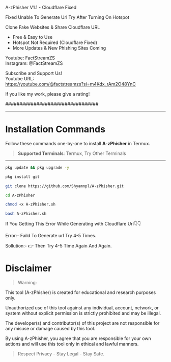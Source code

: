 A-zPhisher V1.1 - Cloudflare Fixed      


Fixed Unable To Generate Url Try After Turning On Hotspot 


Clone Fake Websites & Share Cloudflare URL 


  - Free & Easy to Use                        
 - Hotspot Not Required (Cloudflare Fixed)   
  - More Updates & New Phishing Sites Coming  
    
  Youtube: FactStreamZS                       
 Instagram: @FactStreamZS                    
                                         
  Subscribe and Support Us!                  
  Youtube URL:                                
  https://youtube.com/@factstreamzs?si=m4Kdx_rAm2O48YnC
                                          
 If you like my work, please give a rating!  
                                          
#################################

---

# Installation Commands

Follow these commands one-by-one to install **A-zPhisher** in Termux.

> **Supported Terminals**: Termux, Try Other Terminals

---

```bash
pkg update && pkg upgrade -y
```

```bash
pkg install git
```

```bash
git clone https://github.com/Shyamnpl/A-zPhisher.git
```

```bash
cd A-zPhisher
```

```bash
chmod +x A-zPhisher.sh
```

```bash
bash A-zPhisher.sh
```

If You Getting This Error While Generating with Cloudflare Url👇👇


Error:- Faild To Generate url Try 4-5 Times.

Sollution:- 👉 Then Try 4-5 Time Again And Again.

# Disclaimer

> Warning:

This tool (A-zPhisher) is created for educational and research purposes only.

Unauthorized use of this tool against any individual, account, network, or system without explicit permission is strictly prohibited and may be illegal.

The developer(s) and contributor(s) of this project are not responsible for any misuse or damage caused by this tool.

By using A-zPhisher, you agree that you are responsible for your own actions and will use this tool only in ethical and lawful manners.

> Respect Privacy - Stay Legal - Stay Safe.
